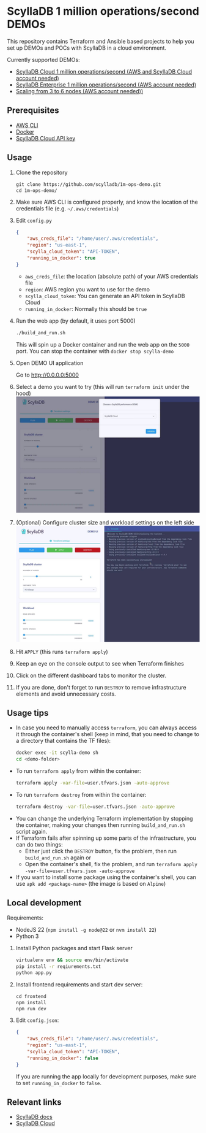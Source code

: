 # ScyllaDB 1 million operations/second DEMOs

This repository contains Terraform and Ansible based projects to help you
set up DEMOs and POCs with ScyllaDB in a cloud environment.

Currently supported DEMOs:
* [ScyllaDB Cloud 1 million operations/second (AWS and ScyllaDB Cloud account needed)](/scylladb-cloud)
* [ScyllaDB Enterprise 1 million operations/second (AWS account needed)](/scylladb-enterprise)
* [Scaling from 3 to 6 nodes (AWS account needed))](/tablets-scaling)


## Prerequisites
* [AWS CLI](https://aws.amazon.com/cli/)
* [Docker](https://docker.com)
* [ScyllaDB Cloud API key](https://cloud.scylladb.com/)

## Usage
1. Clone the repository
    ```
    git clone https://github.com/scylladb/1m-ops-demo.git
    cd 1m-ops-demo/
    ```
1. Make sure AWS CLI is configured properly, and know the location of the credentials file (e.g. `~/.aws/credentials`)
1. Edit `config.py`
    ```json
    {
        "aws_creds_file": "/home/user/.aws/credentials",
        "region": "us-east-1",
        "scylla_cloud_token": "API-TOKEN",
        "running_in_docker": true
    }
    ```
    * `aws_creds_file`: the location (absolute path) of your AWS credentials file
    * `region`: AWS region you want to use for the demo
    * `scylla_cloud_token`: You can generate an API token in ScyllaDB Cloud
    * `running_in_docker`: Normally this should be `true`
1. Run the web app (by default, it uses port 5000)
    ```bash
    ./build_and_run.sh 
    ```
    This will spin up a Docker container and run the web app on the `5000` port. You can stop the container with `docker stop scylla-demo`
1. Open DEMO UI application
    
    Go to http://0.0.0.0:5000
1. Select a demo you want to try (this will run `terraform init` under the hood)
    ![demo ui](/docs/source/_static/img/demo_ui.jpg)
1. (Optional) Configure cluster size and workload settings on the left side
    ![demo ui workload](/docs/source/_static/img/demo_ui2.jpg)
1. Hit `APPLY` (this runs `terraform apply`)
1. Keep an eye on the console output to see when Terraform finishes
1. Click on the different dashboard tabs to monitor the cluster.
1. If you are done, don't forget to run `DESTROY` to remove infrastructure elements and avoid unnecessary costs.

## Usage tips
* In case you need to manually access `terraform`, you can always access it through the container's shell (keep in mind, that you need to change to a directory that contains the TF files):
    ```bash
    docker exec -it scylla-demo sh
    cd <demo-folder>
    ```
* To run `terraform apply` from within the container: 
    ```bash
    terraform apply -var-file=user.tfvars.json -auto-approve
    ```
* To run `terraform destroy` from within the container: 
    ```bash
    terraform destroy -var-file=user.tfvars.json -auto-approve
    ```
* You can change the underlying Terraform implementation by stopping the container, making your changes then running `build_and_run.sh` script again.
* If Terraform fails after spinning up some parts of the infrastructure, you can do two things:
    * Either just click the `DESTROY` button, fix the problem, then run `build_and_run.sh` again or
    * Open the container's shell, fix the problem, and run `terraform apply -var-file=user.tfvars.json -auto-approve`
* If you want to install some package using the container's shell, you can use `apk add <package-name>` (the image is based on `Alpine`)

## Local development
Requirements:
* NodeJS 22 (`npm install -g node@22` or `nvm install 22`)
* Python 3

1. Install Python packages and start Flask server
    ```bash
    virtualenv env && source env/bin/activate
    pip install -r reqiurements.txt
    python app.py
    ```
1. Install frontend requirements and start dev server:
    ```
    cd frontend
    npm install
    npm run dev
    ```
1. Edit `config.json`:
    ```json
    {
        "aws_creds_file": "/home/user/.aws/credentials",
        "region": "us-east-1",
        "scylla_cloud_token": "API-TOKEN",
        "running_in_docker": false
    }
    ```
    If you are running the app locally for development purposes, make sure to set `running_in_docker` to `false`.

## Relevant links
* [ScyllaDB docs](https://docs.scylladb.com/stable/)
* [ScyllaDB Cloud](https://cloud.scylladb.com)